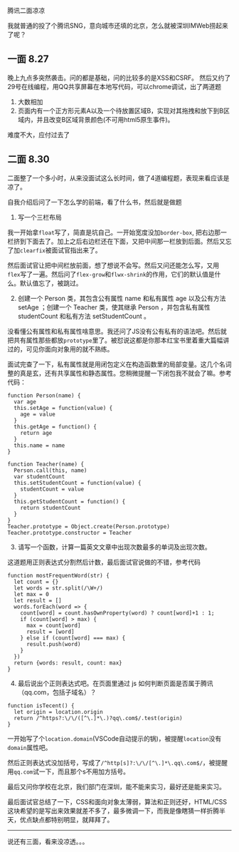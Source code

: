 腾讯二面凉凉

我就普通的投了个腾讯SNG，意向城市还填的北京，怎么就被深圳IMWeb捞起来了呢？

## 一面 8.27
晚上九点多突然袭击。问的都是基础，问的比较多的是XSS和CSRF。
然后又约了29号在线编程，用QQ共享屏幕在本地写代码，可以chrome调试，出了两道题
1. 大数相加
2. 页面内有一个正方形元素A以及一个待放置区域B，实现对其拖拽和放下到B区域内，并且改变B区域背景颜色(不可用html5原生事件)。

难度不大，应付过去了

## 二面 8.30
二面整了一个多小时，从来没面试这么长时间，做了4道编程题，表现来看应该是凉了。

自我介绍后问了一下怎么学的前端，看了什么书，然后就是做题

1. 写一个三栏布局

我一开始拿`float`写了，简直是坑自己。一开始宽度没加`border-box`, 把右边那一栏挤到下面去了。加上之后右边栏还在下面，又把中间那一栏放到后面。然后又忘了加`clearfix`被面试官指出来了。

然后面试官让把中间栏放前面，想了想说不会写。然后又问还能怎么写，又用`flex`写了一遍。然后问了`flex-grow`和`flwx-shrink`的作用，它们的默认值是什么。默认值忘了，被跳过。

2. 创建一个 Person 类，其包含公有属性 name 和私有属性 age 以及公有方法 setAge ；创建一个 Teacher 类，使其继承 Person ，并包含私有属性 studentCount 和私有方法 setStudentCount 。

没看懂公有属性和私有属性啥意思。我还问了JS没有公有私有的语法吧。然后就把共有属性那些都放`prototype`里了。被怼说这都是你那本红宝书里着重大篇幅讲过的，可见你面向对象用的就不熟练。

面试完查了一下，私有属性就是用闭包定义在构造函数里的局部变量。这几个名词整的真是玄，还有共享属性和静态属性。您稍微提醒一下闭包我不就会了嘛。参考代码：
```
function Person(name) {
  var age
  this.setAge = function(value) {
    age = value
  }
  this.getAge = function() {
    return age
  }
  this.name = name
}

function Teacher(name) {
  Person.call(this, name)
  var studentCount
  this.setStudentCount = function(value) {
    studentCount = value
  }
  this.getStudentCount = function() {
    return studentCount
  }
}
Teacher.prototype = Object.create(Person.prototype)
Teacher.prototype.constructor = Teacher
```

3. 请写一个函数，计算一篇英文文章中出现次数最多的单词及出现次数。

这道题用正则表达式分割然后计数，最后面试官说做的不错，参考代码
```
function mostFrequentWord(str) {
  let count = {}
  let words = str.split(/\W+/)
  let max = 0
  let result = []
  words.forEach(word => {
    count[word] = count.hasOwnProperty(word) ? count[word]+1 : 1;
    if (count[word] > max) {
      max = count[word]
      result = [word]
    } else if (count[word] === max) {
      result.push(word)
    }
  })
  return {words: result, count: max}
}
```

4. 最后说出个正则表达式吧。在页面里通过 js 如何判断页面是否属于腾讯（qq.com，包括子域名）？

```
function isTecent() {
  let origin = location.origin
  return /^https?:\/\/([^\.]*\.)?qq\.com$/.test(origin)
}
```
一开始写了个`location.domain`(VSCode自动提示的锅)，被提醒`location`没有`domain`属性吧。

然后正则表达式没加括号，写成了`/^http[s]?:\/\/[^\.]*\.qq\.com$/`，被提醒用`qq.com`试一下，而且那个s不用加方括号。

最后又问你学校在北京，我们部门在深圳，能不能来实习，最好还是能来实习。

最后面试官总结了一下，CSS和面向对象太薄弱，算法和正则还好，HTML/CSS这块希望的是写出来效果就差不多了，最多微调一下，而我是像瞎猜一样折腾半天，优点缺点都特别明显，就拜拜了。


---
说还有三面，看来没凉透。。。
